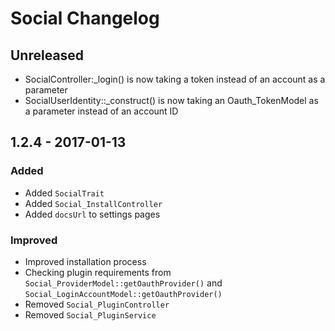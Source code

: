 Social Changelog
===================

## Unreleased

- SocialController:_login() is now taking a token instead of an account as a parameter
- SocialUserIdentity::_construct() is now taking an Oauth_TokenModel as a parameter instead of an account ID

## 1.2.4 - 2017-01-13

### Added
- Added `SocialTrait`
- Added `Social_InstallController`
- Added `docsUrl` to settings pages

### Improved
- Improved installation process
- Checking plugin requirements from `Social_ProviderModel::getOauthProvider()` and `Social_LoginAccountModel::getOauthProvider()`
- Removed `Social_PluginController`
- Removed `Social_PluginService`